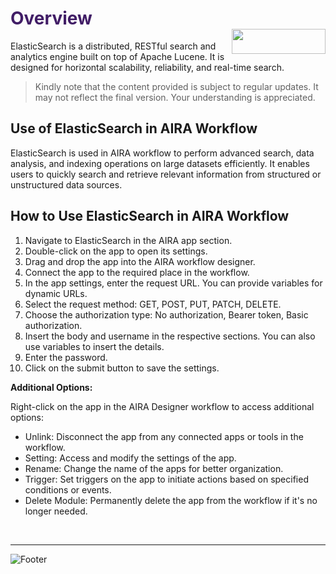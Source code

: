 <h1><span style="color: #411d66;">Overview                                                  <img align="right" width="150" height="40" src="https://github.com/airacommunity/AIRA-Installation/assets/153823636/2aee8e84-f308-4494-a715-afd9421b606e"></span></h1>


ElasticSearch is a distributed, RESTful search and analytics engine built on top of Apache Lucene. It is designed for horizontal scalability, reliability, and real-time search.
<blockquote class="is-warning">Kindly note that the content provided is subject to regular updates. It may not reflect the final version. Your understanding is appreciated.</blockquote>
<h2 id="use-of-elasticsearch-in-aira-workflow" class="toc-header">Use of ElasticSearch in AIRA Workflow</h2>
ElasticSearch is used in AIRA workflow to perform advanced search, data analysis, and indexing operations on large datasets efficiently. It enables users to quickly search and retrieve relevant information from structured or unstructured data sources.
<h2 id="how-to-use-elasticsearch-in-aira-workflow" class="toc-header">How to Use ElasticSearch in AIRA Workflow</h2>
<ol>
 	<li>Navigate to ElasticSearch in the AIRA app section.</li>
 	<li>Double-click on the app to open its settings.</li>
 	<li>Drag and drop the app into the AIRA workflow designer.</li>
 	<li>Connect the app to the required place in the workflow.</li>
 	<li>In the app settings, enter the request URL. You can provide variables for dynamic URLs.</li>
 	<li>Select the request method: GET, POST, PUT, PATCH, DELETE.</li>
 	<li>Choose the authorization type: No authorization, Bearer token, Basic authorization.</li>
 	<li>Insert the body and username in the respective sections. You can also use variables to insert the details.</li>
 	<li>Enter the password.</li>
 	<li>Click on the submit button to save the settings.</li>
</ol>
<strong>Additional Options:</strong>

Right-click on the app in the AIRA Designer workflow to access additional options:
<ul>
 	<li>Unlink: Disconnect the app from any connected apps or tools in the workflow.</li>
 	<li>Setting: Access and modify the settings of the app.</li>
 	<li>Rename: Change the name of the apps for better organization.</li>
 	<li>Trigger: Set triggers on the app to initiate actions based on specified conditions or events.</li>
 	<li>Delete Module: Permanently delete the app from the workflow if it's no longer needed.</li>
</ul>
&nbsp;

-----
![Footer](https://github.com/airacommunity/AIRA-Installation/assets/153823636/f78c5168-fae6-4a12-a01d-8e98fe7d7ae2)
